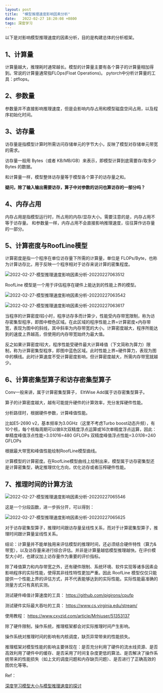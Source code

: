 ```yaml
---
layout: post
title:  "模型推理速度影响因素分析"
date:   2022-02-27 18:20:08 +0800
tags: 深度学习
---
```

以下是对影响模型推理速度的因素分析，目的是构建总体的分析框架。
## 1、计算量
计算量越大，推理耗时通常越长。模型的计算量主要有各个算子的计算量相加得到。常说的计算量通常指FLOps(Float Operations)。
pytorch中分析计算量的工具：ptflops。

## 2、参数量
参数量并不直接影响推理速度，但是会影响内存占用和模型磁盘空间占用，以及程序初始化时间。

## 3、访存量
访存量是指模型计算时所需访问存储单元的字节大小，反映了模型对存储单元带宽的需求。

访存量一般用 Bytes（或者 KB/MB/GB）来表示，即模型计算到底需要存/取多少 Bytes 的数据。

和计算量一样，模型整体访存量等于模型各个算子的访存量之和。

**疑问，除了输入输出需要访存，算子中对参数的访问也算访存的一部分吗？**

## 4、内存占用
内存占用是指模型运行时，所占用的内存/显存大小。需要注意的是，内存占用不等于访存量。
和参数量一样，内存占用不会直接影响推理速度，往往算作访存量的一部分。

## 5、计算密度与RoofLine模型
计算密度是指一个程序在单位访存量下所需的计算量，单位是 FLOPs/Byte，也称为计算访存比，用于反映一个程序相对于访存来说计算的密集程度。

![2022-02-27-模型推理速度影响因素分析-20220227063512](https://cdn.jsdelivr.net/gh/liwenju0/blog_pictures@main/pics/2022-02-27-模型推理速度影响因素分析-20220227063512.png)

RoofLine 模型是一个用于评估程序在硬件上能达到的性能上界的模型。

![2022-02-27-模型推理速度影响因素分析-20220227063542](https://cdn.jsdelivr.net/gh/liwenju0/blog_pictures@main/pics/2022-02-27-模型推理速度影响因素分析-20220227063542.png)

![2022-02-27-模型推理速度影响因素分析-20220227063617](https://cdn.jsdelivr.net/gh/liwenju0/blog_pictures@main/pics/2022-02-27-模型推理速度影响因素分析-20220227063617.png)

当程序的计算密度I较小时，程序访存多而计算少，性能受内存带宽限制，称为访存密集型程序，即图中橙色区域。在此区域的程序性能上界=计算密度×内存带宽，表现为图中的斜线，其中斜率为内存带宽的大小。计算密度越大，程序所能达到的速度上界越高，但使用的内存带宽始终为最大值。

反之如果计算密度I较大，程序性能受硬件最大计算峰值（下文简称为算力）限制，称为计算密集型程序，即图中蓝色区域。此时性能上界=硬件算力，表现为图中的横线。此时计算速度不受计算密度影响，但计算密度越大，所需内存带宽就越少。


## 6、计算密集型算子和访存密集型算子

Conv一般来讲，属于计算密集型算子， EltWise Add属于访存密集型算子。

算子的计算密度越大，越有可能提升硬件的计算效率，充分发挥硬件性能。

分析路径时，根据硬件参数，计算峰值性能。

比如E5-2690 v2，基本频率为3.0GHz（这里不考虑Turbo boost动态升频），有10个核，每个核每周期可以做8次双精度浮点运算或16次单精度浮点运算，因此：
单精度峰值浮点性能=3.0*10*16=480 GFLOPs
双精度峰值浮点性能=3.0*10*8=240 GFLOPs


根据最大带宽和峰值性能绘制RoofLine模型曲线。

计算模型的计算密度。在RoofLine模型曲线上绘制出来，模型属于访存密集型还是计算密集型，确定推理优化方向，优化访存或者压榨硬件性能。


## 7、推理时间的计算方法
![2022-02-27-模型推理速度影响因素分析-20220227065546](https://cdn.jsdelivr.net/gh/liwenju0/blog_pictures@main/pics/2022-02-27-模型推理速度影响因素分析-20220227065546.png)

这是一个分段函数，进一步拆分开，可以得到：

![2022-02-27-模型推理速度影响因素分析-20220227065625](https://cdn.jsdelivr.net/gh/liwenju0/blog_pictures@main/pics/2022-02-27-模型推理速度影响因素分析-20220227065625.png)

对于访存密集型算子，推理时间跟访存量呈线性关系，而对于计算密集型算子，推理时间跟计算量呈线性关系。

结论：计算量并不能单独用来评估模型的推理时间，还必须结合硬件特性（算力&带宽），以及访存量来进行综合评估。并非是计算量越低模型推理越快。在评价模型大小时，也建议加上访存量作为重要的评价指标。

除了峰值算力和内存带宽之外，还有硬件限制、系统环境、软件实现等诸多因素会影响程序的实际性能，使得其非线性特性更加严重。因此 RoofLine 模型仅仅只能提供一个性能上界的评估方式，并不代表能够达到的实际性能。实际性能最准确的测量方式只有真机实测。

测试硬件峰值计算速度的工具：
https://github.com/pigirons/cpufp

测试硬件实际最大吞吐的工具：
https://www.cs.virginia.edu/stream/

使用教程：
https://www.cxyzjd.com/article/Mrhiuser/51353137

除了硬件限制，操作系统，推理框架都会对实际推理时间产生影响。

操作系统对推理时间的影响有内核调度，缺页异常带来的性能损失。

推理框架对模型性能的影响主要体现在：是否充分利用了硬件的流水线资源、是否高效利用了硬件中的缓存、是否采用了时间复杂度更低的算法、是否解决了操作系统带来的性能损失（如上文的调度问题和内存缺页问题）、是否进行了正确高效的图优化等等。



Ref：

[深度学习模型大小与模型推理速度的探讨](https://zhuanlan.zhihu.com/p/411522457)




